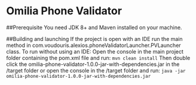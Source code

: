 # Omilia Phone Validator

##Prerequisite
You need JDK 8+ and Maven installed on your machine.

##Building and launching 
If  the project is open with an IDE run the main method in com.voudouris.alexios.phoneValidatorLauncher.PVLauncher class.
To run  without using an IDE:
Open the console in the main project folder containing the pom.xml file and run:
`mvn clean install`
Then  double click the  omilia-phone-validator-1.0.0-jar-with-dependencies.jar in the /target folder or
open the console in the /target folder  and run:
`java -jar omilia-phone-validator-1.0.0-jar-with-dependencies.jar`